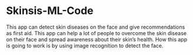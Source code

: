 # Skinsis-ML-Code
This app can detect skin diseases on the face and give recommendations as first aid. This app can help a lot of people to overcome the skin disease on their face and spread awareness about their skin’s health. How this app is going to work is by using image recognition to detect the face.

